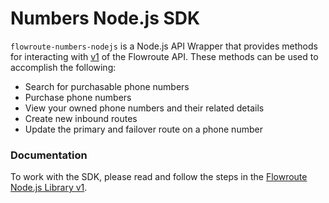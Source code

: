 # Numbers Node.js SDK
`flowroute-numbers-nodejs` is a Node.js API Wrapper that provides methods for interacting with [v1](https://developer.flowroute.com/api/numbers/overview) of the Flowroute API. These methods can be used to accomplish the following:

* Search for purchasable phone numbers
* Purchase phone numbers
* View your owned phone numbers and their related details
* Create new inbound routes
* Update the primary and failover route on a phone number

### Documentation 
To work with the SDK, please read and follow the steps in the [Flowroute Node.js Library v1](http://developer.flowroute.com/libraries/v1/nodejs/).
